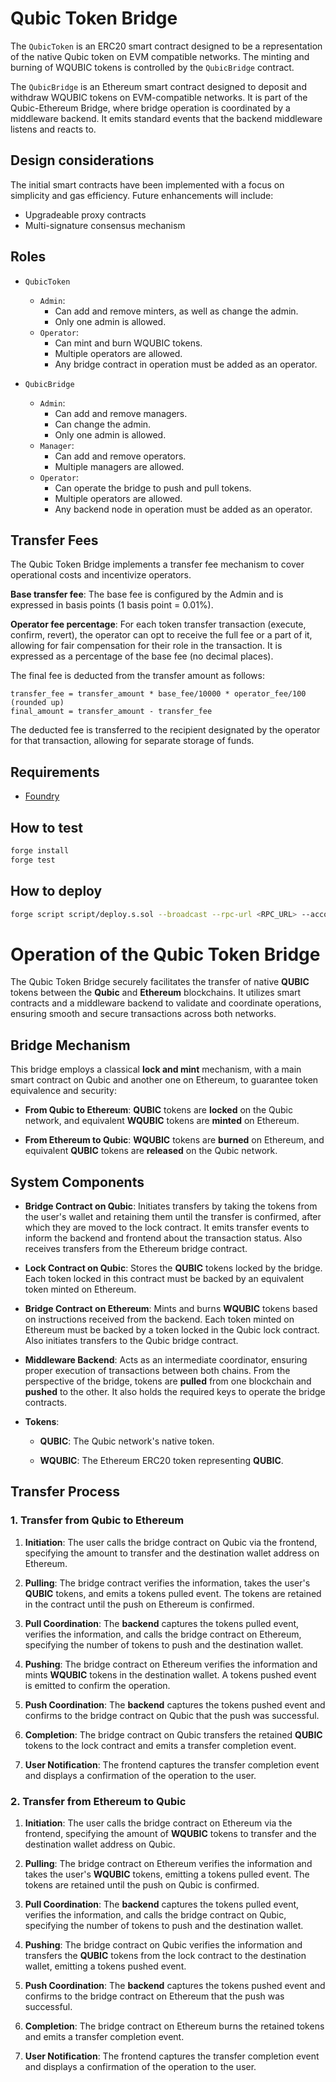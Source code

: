 Qubic Token Bridge
==================

The `QubicToken` is an ERC20 smart contract designed to be a representation of the native Qubic token on EVM compatible networks. The minting and burning of WQUBIC tokens is controlled by the `QubicBridge` contract.

The `QubicBridge` is an Ethereum smart contract designed to deposit and withdraw WQUBIC tokens on EVM-compatible networks. It is part of the Qubic-Ethereum Bridge, where bridge operation is coordinated by a middleware backend. It emits standard events that the backend middleware listens and reacts to.

Design considerations
--------------------

The initial smart contracts have been implemented with a focus on simplicity and gas efficiency. Future enhancements will include:
- Upgradeable proxy contracts
- Multi-signature consensus mechanism

Roles
-----

- `QubicToken`
  - `Admin`:
    - Can add and remove minters, as well as change the admin.
    - Only one admin is allowed.
  - `Operator`:
    - Can mint and burn WQUBIC tokens.
    - Multiple operators are allowed.
    - Any bridge contract in operation must be added as an operator.

- `QubicBridge`
  - `Admin`:
    - Can add and remove managers.
    - Can change the admin.
    - Only one admin is allowed.
  - `Manager`:
    - Can add and remove operators.
    - Multiple managers are allowed.
  - `Operator`:
    - Can operate the bridge to push and pull tokens.
    - Multiple operators are allowed.
    - Any backend node in operation must be added as an operator.

Transfer Fees
-------------

The Qubic Token Bridge implements a transfer fee mechanism to cover operational costs and incentivize operators.

**Base transfer fee**: The base fee is configured by the Admin and is expressed in basis points (1 basis point = 0.01%).

**Operator fee percentage**: For each token transfer transaction (execute, confirm, revert), the operator can opt to receive the full fee or a part of it, allowing for fair compensation for their role in the transaction. It is expressed as a percentage of the base fee (no decimal places).

The final fee is deducted from the transfer amount as follows:

```
transfer_fee = transfer_amount * base_fee/10000 * operator_fee/100 (rounded up)
final_amount = transfer_amount - transfer_fee
```

The deducted fee is transferred to the recipient designated by the operator for that transaction, allowing for separate storage of funds.

Requirements
------------
- [Foundry](https://book.getfoundry.sh/)

How to test
----------

```bash
forge install
forge test
```

How to deploy
----------

```bash
forge script script/deploy.s.sol --broadcast --rpc-url <RPC_URL> --account <KEYSTORE_ACCOUNT>
```

Operation of the Qubic Token Bridge
==============================================================

The Qubic Token Bridge securely facilitates the transfer of native **QUBIC** tokens between the **Qubic** and **Ethereum** blockchains. It utilizes smart contracts and a middleware backend to validate and coordinate operations, ensuring smooth and secure transactions across both networks.

Bridge Mechanism
----------------

This bridge employs a classical **lock and mint** mechanism, with a main smart contract on Qubic and another one on Ethereum, to guarantee token equivalence and security:

*   **From Qubic to Ethereum**: **QUBIC** tokens are **locked** on the Qubic network, and equivalent **WQUBIC** tokens are **minted** on Ethereum.

*   **From Ethereum to Qubic**: **WQUBIC** tokens are **burned** on Ethereum, and equivalent **QUBIC** tokens are **released** on the Qubic network.

System Components
-----------------

*   **Bridge Contract on Qubic**: Initiates transfers by taking the tokens from the user's wallet and retaining them until the transfer is confirmed, after which they are moved to the lock contract. It emits transfer events to inform the backend and frontend about the transaction status. Also receives transfers from the Ethereum bridge contract.

*   **Lock Contract on Qubic**: Stores the **QUBIC** tokens locked by the bridge. Each token locked in this contract must be backed by an equivalent token minted on Ethereum.

*   **Bridge Contract on Ethereum**: Mints and burns **WQUBIC** tokens based on instructions received from the backend. Each token minted on Ethereum must be backed by a token locked in the Qubic lock contract. Also initiates transfers to the Qubic bridge contract.

*   **Middleware Backend**: Acts as an intermediate coordinator, ensuring proper execution of transactions between both chains. From the perspective of the bridge, tokens are **pulled** from one blockchain and **pushed** to the other. It also holds the required keys to operate the bridge contracts.

*   **Tokens**:

    *   **QUBIC**: The Qubic network's native token.

    *   **WQUBIC**: The Ethereum ERC20 token representing **QUBIC**.



Transfer Process
----------------

### 1\. Transfer from Qubic to Ethereum

1.  **Initiation**: The user calls the bridge contract on Qubic via the frontend, specifying the amount to transfer and the destination wallet address on Ethereum.

2.  **Pulling**: The bridge contract verifies the information, takes the user's **QUBIC** tokens, and emits a tokens pulled event. The tokens are retained in the contract until the push on Ethereum is confirmed.

3.  **Pull Coordination**: The **backend** captures the tokens pulled event, verifies the information, and calls the bridge contract on Ethereum, specifying the number of tokens to push and the destination wallet.

4.  **Pushing**: The bridge contract on Ethereum verifies the information and mints **WQUBIC** tokens in the destination wallet. A tokens pushed event is emitted to confirm the operation.

5.  **Push Coordination**: The **backend** captures the tokens pushed event and confirms to the bridge contract on Qubic that the push was successful.

6.  **Completion**: The bridge contract on Qubic transfers the retained **QUBIC** tokens to the lock contract and emits a transfer completion event.

7.  **User Notification**: The frontend captures the transfer completion event and displays a confirmation of the operation to the user.


### 2\. Transfer from Ethereum to Qubic

1.  **Initiation**: The user calls the bridge contract on Ethereum via the frontend, specifying the amount of **WQUBIC** tokens to transfer and the destination wallet address on Qubic.

2.  **Pulling**: The bridge contract on Ethereum verifies the information and takes the user's **WQUBIC** tokens, emitting a tokens pulled event. The tokens are retained until the push on Qubic is confirmed.

3.  **Pull Coordination**: The **backend** captures the tokens pulled event, verifies the information, and calls the bridge contract on Qubic, specifying the number of tokens to push and the destination wallet.

4.  **Pushing**: The bridge contract on Qubic verifies the information and transfers the **QUBIC** tokens from the lock contract to the destination wallet, emitting a tokens pushed event.

5.  **Push Coordination**: The **backend** captures the tokens pushed event and confirms to the bridge contract on Ethereum that the push was successful.

6.  **Completion**: The bridge contract on Ethereum burns the retained tokens and emits a transfer completion event.

7.  **User Notification**: The frontend captures the transfer completion event and displays a confirmation of the operation to the user.
